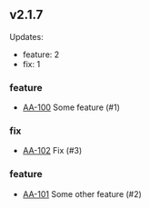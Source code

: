 ## v2.1.7
Updates:
  * feature: 2
  * fix: 1

### feature
- [AA-100](https://bridgerpay.atlassian.net/browse/AA-100) Some feature (#1)
### fix
- [AA-102](https://bridgerpay.atlassian.net/browse/AA-102) Fix (#3)
### feature
- [AA-101](https://bridgerpay.atlassian.net/browse/AA-101) Some other feature (#2)